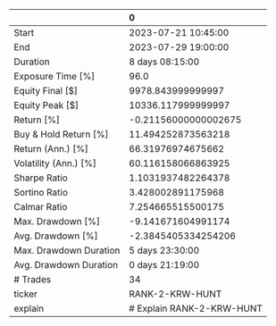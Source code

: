 |                        | 0                         |
|:-----------------------|:--------------------------|
| Start                  | 2023-07-21 10:45:00       |
| End                    | 2023-07-29 19:00:00       |
| Duration               | 8 days 08:15:00           |
| Exposure Time [%]      | 96.0                      |
| Equity Final [$]       | 9978.843999999997         |
| Equity Peak [$]        | 10336.117999999997        |
| Return [%]             | -0.21156000000002675      |
| Buy & Hold Return [%]  | 11.494252873563218        |
| Return (Ann.) [%]      | 66.31976974675662         |
| Volatility (Ann.) [%]  | 60.116158066863925        |
| Sharpe Ratio           | 1.1031937482264378        |
| Sortino Ratio          | 3.428002891175968         |
| Calmar Ratio           | 7.254665515500175         |
| Max. Drawdown [%]      | -9.141671604991174        |
| Avg. Drawdown [%]      | -2.3845405334254206       |
| Max. Drawdown Duration | 5 days 23:30:00           |
| Avg. Drawdown Duration | 0 days 21:19:00           |
| # Trades               | 34                        |
| ticker                 | RANK-2-KRW-HUNT           |
| explain                | # Explain RANK-2-KRW-HUNT |